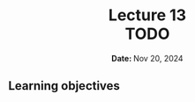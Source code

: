 <h1 align="center">
<b>Lecture 13</b><br>
TODO
</h1>
<p align="center"><b>Date: </b>Nov 20, 2024</p>

## Learning objectives
